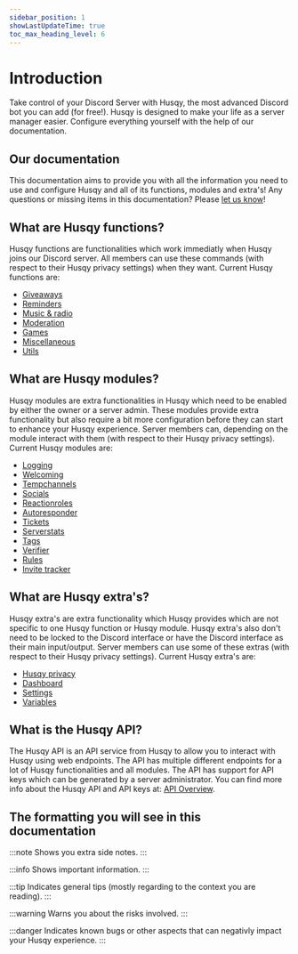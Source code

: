 ```yaml
---
sidebar_position: 1
showLastUpdateTime: true
toc_max_heading_level: 6
---
```


# Introduction

Take control of your Discord Server with Husqy, the most advanced Discord bot you can add (for free!). Husqy is designed to make your life as a server manager easier. Configure everything yourself with the help of our documentation.

## Our documentation

This documentation aims to provide you with all the information you need to use and configure Husqy and all of its functions, modules and extra's! Any questions or missing items in this documentation? Please [let us know](https://discord.gg/W8EdsMkZRm)!

## What are Husqy functions?

Husqy functions are functionalities which work immediatly when Husqy joins our Discord server. All members can use these commands (with respect to their Husqy privacy settings) when they want. Current Husqy functions are:

- [Giveaways](functions/giveaways)
- [Reminders](functions/reminders)
- [Music & radio](functions/music-and-radio)
- [Moderation](functions/moderation)
- [Games](functions/games)
- [Miscellaneous](functions/miscellaneous)
- [Utils](functions/utils)

## What are Husqy modules?

Husqy modules are extra functionalities in Husqy which need to be enabled by either the owner or a server admin. These modules provide extra functionality but also require a bit more configuration before they can start to enhance your Husqy experience. Server members can, depending on the module interact with them (with respect to their Husqy privacy settings). Current Husqy modules are:

- [Logging](modules/logging)
- [Welcoming](modules/welcoming)
- [Tempchannels](modules/tempchannels)
- [Socials](modules/socials)
- [Reactionroles](modules/reactionroles)
- [Autoresponder](modules/autoresponder)
- [Tickets](modules/tickets)
- [Serverstats](modules/serverstats)
- [Tags](modules/tags)
- [Verifier](modules/verifier)
- [Rules](modules/rules)
- [Invite tracker](modules/invite-tracker)

## What are Husqy extra's?

Husqy extra's are extra functionality which Husqy provides which are not specific to one Husqy function or Husqy module. Husqy extra's also don't need to be locked to the Discord interface or have the Discord interface as their main input/output. Server members can use some of these extras (with respect to their Husqy privacy settings). Current Husqy extra's are:

- [Husqy privacy](extra's/privacy)
- [Dashboard](extra's/dashboard)
- [Settings](extra's/settings)
- [Variables](extra's/variables)

## What is the Husqy API?

The Husqy API is an API service from Husqy to allow you to interact with Husqy using web endpoints. The API has multiple different endpoints for a lot of Husqy functionalities and all modules. The API has support for API keys which can be generated by a server administrator. You can find more info about the Husqy API and API keys at: [API Overview](api/overview).

## The formatting you will see in this documentation

:::note
Shows you extra side notes.
:::

:::info
Shows important information.
:::

:::tip
Indicates general tips (mostly regarding to the context you are reading).
:::

:::warning
Warns you about the risks involved.
:::

:::danger
Indicates known bugs or other aspects that can negativly impact your Husqy experience.
:::
